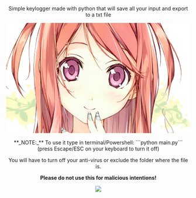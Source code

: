 <p align="center">Simple keylogger made with python that will save all your input and export to a txt file</p>
<p align="center">
<img src="views/herobanner.jpg" alt="hero-banner" width=auto height=300/>
</p>
<p align="center">
**_NOTE:_**  To use it type in terminal/Powershell:
```python main.py```
(press Escape/ESC on your keyboard to turn it off)</p>
<p align="center">
You will have to turn off your anti-virus or exclude the folder where the file is.
</p>
<p align="center">
<b>Please do not use this for malicious intentions!</b>
</p>
<p align="center"><img src="views/icon1.png"/><p>
